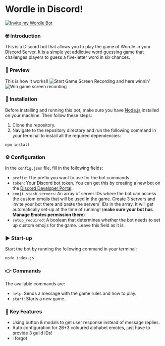 # Wordle in Discord!

[![Invite my Wordle Bot](https://media.discordapp.net/attachments/895715784280653835/1100151208720744559/PicsArt_04-25-01.37.26.png)](https://dsc.gg/wordlebot)

### 🤓 Introduction
This is a Discord bot that allows you to play the game of Wordle in your Discord Server. It is a simple yet addictive word guessing game that challenges players to guess a five-letter word in six chances.

### 🎥 Preview
This is how it works!!
![Start Game Screen Recording](https://media.discordapp.net/attachments/1099873225778929727/1100884959020986439/ezgif-1-b4d6977096.gif)
and here winnin'
![Win game screen recording](https://media.discordapp.net/attachments/1099873225778929727/1100884959499145306/ezgif-1-92c5b2fe36.gif)

### 🚀 Installation
Before installing and running this bot, make sure you have [Node.js](https://nodejs.org/) installed on your machine. Then follow these steps:
1. Clone the repository.
2. Navigate to the repository directory and run the following command in your terminal to install all the required dependencies:
```
npm install
```

### ⚙️ Configuration
In the `config.json` file, fill in the following fields:
* `prefix`: The prefix you want to use for the bot commands.
* `token`: Your Discord bot token. You can get this by creating a new bot on the [Discord Developer Portal](https://discord.com/developers/applications).
* `emoji_stash_servers`: An array of server IDs where the bot can access the custom emojis that will be used in the game. Create 3 servers and invite your bot there and paste the servers' IDs in the array. It will get automatically set-up at the time of running! (**make sure your bot has Manage Emotes permission there**)
* `setup_required`: A boolean that determines whether the bot needs to set up custom emojis for the game. Leave this field as it is.

### ▶️ Start-up
Start the bot by running the following command in your terminal:
```
node index.js
```

### 👉 Commands 
The available commands are:
* `help`: Sends a message with the game rules and how to play.
* `start`: Starts a new game.

### 🔑 Key Features
- Using button & modals to get user response instead of message replies.
- Auto configuration for 26*3 coloured alphabet emotes, just have to provide 3 guild IDs!
- i forgot